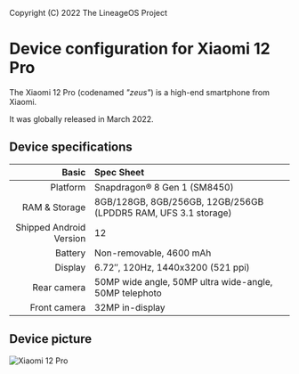 Copyright (C) 2022 The LineageOS Project

Device configuration for Xiaomi 12 Pro
=========================================

The Xiaomi 12 Pro (codenamed _"zeus"_) is a high-end smartphone from Xiaomi.

It was globally released in March 2022.

## Device specifications

Basic   | Spec Sheet
-------:|:-------------------------
Platform | Snapdragon® 8 Gen 1 (SM8450)
RAM & Storage | 8GB/128GB, 8GB/256GB, 12GB/256GB (LPDDR5 RAM, UFS 3.1 storage)
Shipped Android Version | 12
Battery | Non-removable, 4600 mAh
Display | 6.72″, 120Hz, 1440x3200 (521 ppi)
Rear camera | 50MP wide angle, 50MP ultra wide-angle, 50MP telephoto
Front camera | 32MP in-display

## Device picture

![Xiaomi 12 Pro](http://i01.appmifile.com/webfile/globalimg/products/responsive/product-image-2.png "Xiaomi 12 Pro in various colors")
